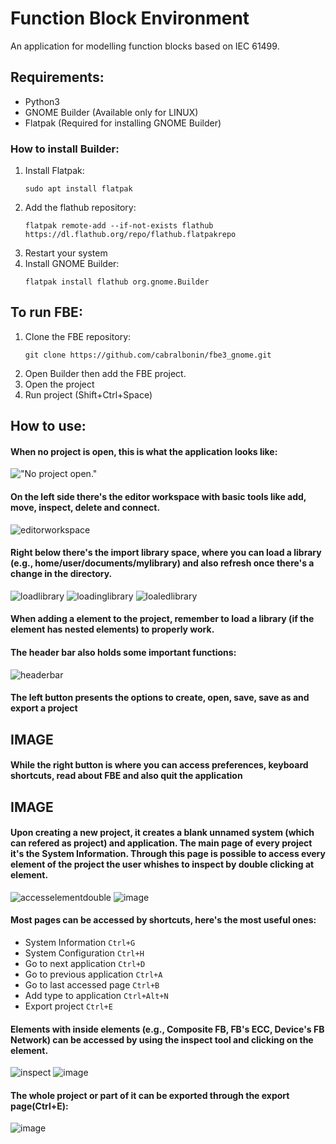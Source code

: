 # Function Block Environment

An application for modelling function blocks based on IEC 61499. 

## Requirements:
 - Python3
 - GNOME Builder (Available only for LINUX)
 - Flatpak (Required for installing GNOME Builder)
    
### How to install Builder:
 1. Install Flatpak:
    ```
    sudo apt install flatpak
    ```
 3. Add the flathub repository:
    ```
    flatpak remote-add --if-not-exists flathub https://dl.flathub.org/repo/flathub.flatpakrepo
    ```
 4. Restart your system
 5. Install GNOME Builder:
    ```
    flatpak install flathub org.gnome.Builder
    ```

## To run FBE:
 1. Clone the FBE repository:
    ```
    git clone https://github.com/cabralbonin/fbe3_gnome.git
    ```
 3. Open Builder then add the FBE project.
 4. Open the project
 5. Run project (Shift+Ctrl+Space)

## How to use:
#### When no project is open, this is what the application looks like:
!["No project open."](https://github.com/user-attachments/assets/063bae90-5ae6-4098-8046-632c894e5f50)

#### On the left side there's the editor workspace with basic tools like add, move, inspect, delete and connect. 
![editorworkspace](https://github.com/user-attachments/assets/ba16acda-1554-4ab0-b3c4-74049b2f5d5c)

#### Right below there's the import library space, where you can load a library (e.g., home/user/documents/mylibrary) and also refresh once there's a change in the directory.
![loadlibrary](https://github.com/user-attachments/assets/04dc3313-73e9-4332-a20b-f762cf60ae1f) 
![loadinglibrary](https://github.com/user-attachments/assets/5c9c80bc-5cfe-4c0c-a33c-1596eb74d66d)
![loaledlibrary](https://github.com/user-attachments/assets/9ed03a2f-88ba-48f1-accb-fc3918b41ae2)
#### When adding a element to the project, remember to load a library (if the element has nested elements) to properly work.

#### The header bar also holds some important functions:
![headerbar](https://github.com/user-attachments/assets/c9778672-4c1f-4199-93f0-c160ca552779)

#### The left button presents the options to create, open, save, save as and export a project
## IMAGE
#### While the right button is where you can access preferences, keyboard shortcuts, read about FBE and also quit the application 
## IMAGE


#### Upon creating a new project, it creates a blank unnamed system (which can refered as project) and application. The main page of every project it's the System Information. Through this page is possible to access every element of the project the user whishes to inspect by double clicking at element.
![accesselementdouble](https://github.com/user-attachments/assets/28aff462-35e5-478d-88c7-76f85f3e0805)
![image](https://github.com/user-attachments/assets/72f2c940-6569-42c8-806b-093317cc23ad)

#### Most pages can be accessed by shortcuts, here's the most useful ones:
- System Information `Ctrl+G`
- System Configuration `Ctrl+H`
- Go to next application `Ctrl+D`
- Go to previous application `Ctrl+A`
- Go to last accessed page `Ctrl+B`
- Add type to application `Ctrl+Alt+N`
- Export project `Ctrl+E`

#### Elements with inside elements (e.g., Composite FB, FB's ECC, Device's FB Network) can be accessed by using the inspect tool and clicking on the element.
![inspect](https://github.com/user-attachments/assets/1d17a924-6960-4327-bf60-186cdcf0d16d)
![image](https://github.com/user-attachments/assets/6e4f72ff-a5fa-42c5-a34e-7c2f164ffb68)

#### The whole project or part of it can be exported through the export page(Ctrl+E):
![image](https://github.com/user-attachments/assets/979f62e8-1759-4cc2-af8c-70cfce70df18)

